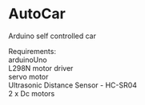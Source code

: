 # AutoCar
Arduino self controlled car

Requirements:<br>
arduinoUno<br>
L298N motor driver<br>
servo motor<br>
Ultrasonic Distance Sensor - HC-SR04<br>
2 x Dc motors<br>


